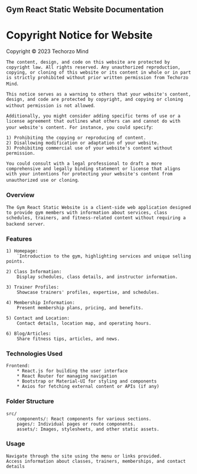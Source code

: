 ## Gym React Static Website Documentation

# Copyright Notice for Website
Copyright © 2023 Techorzo Mind

`The content, design, and code on this website are protected by copyright law. All rights reserved. Any unauthorized reproduction, copying, or cloning of this website or its content in whole or in part is strictly prohibited without prior written permission from Techorzo Mind`.

`This notice serves as a warning to others that your website's content, design, and code are protected by copyright, and copying or cloning without permission is not allowed`.

`Additionally, you might consider adding specific terms of use or a license agreement that outlines what others can and cannot do with your website's content. For instance, you could specify`:

    1) Prohibiting the copying or reproducing of content.
    2) Disallowing modification or adaptation of your website.
    3) Prohibiting commercial use of your website's content without permission.

`You could consult with a legal professional to draft a more comprehensive and legally binding statement or license that aligns with your intentions for protecting your website's content from unauthorized use or cloning`.




### Overview

`The Gym React Static Website is a client-side web application designed to provide gym members with information about services, class schedules, trainers, and fitness-related content without requiring a backend server`.

### Features

    1) Homepage:
        `Introduction to the gym, highlighting services and unique selling points.

    2) Class Information:
        Display schedules, class details, and instructor information.

    3) Trainer Profiles:
        Showcase trainers' profiles, expertise, and schedules.

    4) Membership Information:
        Present membership plans, pricing, and benefits.

    5) Contact and Location:
        Contact details, location map, and operating hours.

    6) Blog/Articles:
        Share fitness tips, articles, and news.

### Technologies Used

    Frontend:
        * React.js for building the user interface
        * React Router for managing navigation
        * Bootstrap or Material-UI for styling and components
        * Axios for fetching external content or APIs (if any)

### Folder Structure

    src/
        components/: React components for various sections.
        pages/: Individual pages or route components.
        assets/: Images, stylesheets, and other static assets.

### Usage

    Navigate through the site using the menu or links provided.
    Access information about classes, trainers, memberships, and contact details